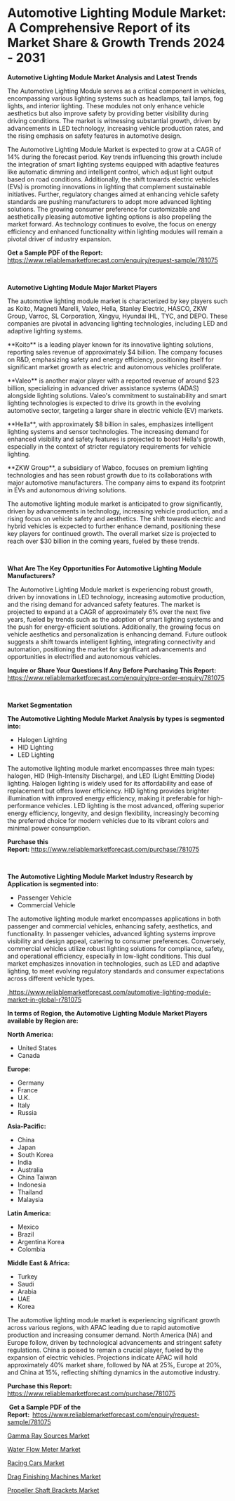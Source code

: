 <p><h1>Automotive Lighting Module Market: A Comprehensive Report of its Market Share & Growth Trends 2024 - 2031</h1></p><p><strong>Automotive Lighting Module Market Analysis and Latest Trends</strong></p>
<p><p>The Automotive Lighting Module serves as a critical component in vehicles, encompassing various lighting systems such as headlamps, tail lamps, fog lights, and interior lighting. These modules not only enhance vehicle aesthetics but also improve safety by providing better visibility during driving conditions. The market is witnessing substantial growth, driven by advancements in LED technology, increasing vehicle production rates, and the rising emphasis on safety features in automotive design.</p><p>The Automotive Lighting Module Market is expected to grow at a CAGR of 14% during the forecast period. Key trends influencing this growth include the integration of smart lighting systems equipped with adaptive features like automatic dimming and intelligent control, which adjust light output based on road conditions. Additionally, the shift towards electric vehicles (EVs) is promoting innovations in lighting that complement sustainable initiatives. Further, regulatory changes aimed at enhancing vehicle safety standards are pushing manufacturers to adopt more advanced lighting solutions. The growing consumer preference for customizable and aesthetically pleasing automotive lighting options is also propelling the market forward. As technology continues to evolve, the focus on energy efficiency and enhanced functionality within lighting modules will remain a pivotal driver of industry expansion.</p></p>
<p><strong>Get a Sample PDF of the Report:&nbsp;</strong> <a href="https://www.reliablemarketforecast.com/enquiry/request-sample/781075?utm_campaign=1130&utm_medium=2&utm_source=Github&utm_content=ia&utm_term=19102024&utm_id=automotive-lighting-module">https://www.reliablemarketforecast.com/enquiry/request-sample/781075</a></p>
<p>&nbsp;</p>
<p><strong>Automotive Lighting Module Major Market Players</strong></p>
<p><p>The automotive lighting module market is characterized by key players such as Koito, Magneti Marelli, Valeo, Hella, Stanley Electric, HASCO, ZKW Group, Varroc, SL Corporation, Xingyu, Hyundai IHL, TYC, and DEPO. These companies are pivotal in advancing lighting technologies, including LED and adaptive lighting systems.</p><p>**Koito** is a leading player known for its innovative lighting solutions, reporting sales revenue of approximately $4 billion. The company focuses on R&D, emphasizing safety and energy efficiency, positioning itself for significant market growth as electric and autonomous vehicles proliferate.</p><p>**Valeo** is another major player with a reported revenue of around $23 billion, specializing in advanced driver assistance systems (ADAS) alongside lighting solutions. Valeo's commitment to sustainability and smart lighting technologies is expected to drive its growth in the evolving automotive sector, targeting a larger share in electric vehicle (EV) markets.</p><p>**Hella**, with approximately $8 billion in sales, emphasizes intelligent lighting systems and sensor technologies. The increasing demand for enhanced visibility and safety features is projected to boost Hella's growth, especially in the context of stricter regulatory requirements for vehicle lighting.</p><p>**ZKW Group**, a subsidiary of Wabco, focuses on premium lighting technologies and has seen robust growth due to its collaborations with major automotive manufacturers. The company aims to expand its footprint in EVs and autonomous driving solutions.</p><p>The automotive lighting module market is anticipated to grow significantly, driven by advancements in technology, increasing vehicle production, and a rising focus on vehicle safety and aesthetics. The shift towards electric and hybrid vehicles is expected to further enhance demand, positioning these key players for continued growth. The overall market size is projected to reach over $30 billion in the coming years, fueled by these trends.</p></p>
<p>&nbsp;</p>
<p><strong>What Are The Key Opportunities For Automotive Lighting Module Manufacturers?</strong></p>
<p><p>The Automotive Lighting Module market is experiencing robust growth, driven by innovations in LED technology, increasing automotive production, and the rising demand for advanced safety features. The market is projected to expand at a CAGR of approximately 6% over the next five years, fueled by trends such as the adoption of smart lighting systems and the push for energy-efficient solutions. Additionally, the growing focus on vehicle aesthetics and personalization is enhancing demand. Future outlook suggests a shift towards intelligent lighting, integrating connectivity and automation, positioning the market for significant advancements and opportunities in electrified and autonomous vehicles.</p></p>
<p><strong>Inquire or Share Your Questions If Any Before Purchasing This Report:</strong> <a href="https://www.reliablemarketforecast.com/enquiry/pre-order-enquiry/781075?utm_campaign=1130&utm_medium=2&utm_source=Github&utm_content=ia&utm_term=19102024&utm_id=automotive-lighting-module">https://www.reliablemarketforecast.com/enquiry/pre-order-enquiry/781075</a></p>
<p>&nbsp;</p>
<p><strong>Market Segmentation</strong></p>
<p><strong>The Automotive Lighting Module Market Analysis by types is segmented into:</strong></p>
<p><ul><li>Halogen Lighting</li><li>HID Lighting</li><li>LED Lighting</li></ul></p>
<p><p>The automotive lighting module market encompasses three main types: halogen, HID (High-Intensity Discharge), and LED (Light Emitting Diode) lighting. Halogen lighting is widely used for its affordability and ease of replacement but offers lower efficiency. HID lighting provides brighter illumination with improved energy efficiency, making it preferable for high-performance vehicles. LED lighting is the most advanced, offering superior energy efficiency, longevity, and design flexibility, increasingly becoming the preferred choice for modern vehicles due to its vibrant colors and minimal power consumption.</p></p>
<p><strong>Purchase this Report:&nbsp;</strong><a href="https://www.reliablemarketforecast.com/purchase/781075?utm_campaign=1130&utm_medium=2&utm_source=Github&utm_content=ia&utm_term=19102024&utm_id=automotive-lighting-module">https://www.reliablemarketforecast.com/purchase/781075</a></p>
<p>&nbsp;</p>
<p><strong>The Automotive Lighting Module Market Industry Research by Application is segmented into:</strong></p>
<p><ul><li>Passenger Vehicle</li><li>Commercial Vehicle</li></ul></p>
<p><p>The automotive lighting module market encompasses applications in both passenger and commercial vehicles, enhancing safety, aesthetics, and functionality. In passenger vehicles, advanced lighting systems improve visibility and design appeal, catering to consumer preferences. Conversely, commercial vehicles utilize robust lighting solutions for compliance, safety, and operational efficiency, especially in low-light conditions. This dual market emphasizes innovation in technologies, such as LED and adaptive lighting, to meet evolving regulatory standards and consumer expectations across different vehicle types.</p></p>
<p><a href="https://www.reliablemarketforecast.com/automotive-lighting-module-market-in-global-r781075?utm_campaign=1130&utm_medium=2&utm_source=Github&utm_content=ia&utm_term=19102024&utm_id=automotive-lighting-module">&nbsp;https://www.reliablemarketforecast.com/automotive-lighting-module-market-in-global-r781075</a></p>
<p><strong>In terms of Region, the Automotive Lighting Module Market Players available by Region are:</strong></p>
<p>
    <p> <strong> North America: </strong>
        <ul>
            <li>United States</li>
            <li>Canada</li>
        </ul>
        </p> 
    <p> <strong> Europe: </strong>
        <ul>
            <li>Germany</li>
            <li>France</li>
            <li>U.K.</li>
            <li>Italy</li>
            <li>Russia</li>
        </ul>
        </p> 
    <p> <strong> Asia-Pacific: </strong>
        <ul>
            <li>China</li>
            <li>Japan</li>
            <li>South Korea</li>
            <li>India</li>
            <li>Australia</li>
            <li>China Taiwan</li>
            <li>Indonesia</li>
            <li>Thailand</li>
            <li>Malaysia</li>
        </ul>
        </p> 
    <p> <strong> Latin America: </strong>
        <ul>
            <li>Mexico</li>
            <li>Brazil</li>
            <li>Argentina Korea</li>
            <li>Colombia</li>
        </ul>
        </p> 
    <p> <strong> Middle East & Africa: </strong>
        <ul>
            <li>Turkey</li>
            <li>Saudi</li>
            <li>Arabia</li>
            <li>UAE</li>
            <li>Korea</li>
        </ul>
    </p>
    </p>
<p><p>The automotive lighting module market is experiencing significant growth across various regions, with APAC leading due to rapid automotive production and increasing consumer demand. North America (NA) and Europe follow, driven by technological advancements and stringent safety regulations. China is poised to remain a crucial player, fueled by the expansion of electric vehicles. Projections indicate APAC will hold approximately 40% market share, followed by NA at 25%, Europe at 20%, and China at 15%, reflecting shifting dynamics in the automotive industry.</p></p>
<p><strong>Purchase this Report: </strong><a href="https://www.reliablemarketforecast.com/purchase/781075?utm_campaign=1130&utm_medium=2&utm_source=Github&utm_content=ia&utm_term=19102024&utm_id=automotive-lighting-module">https://www.reliablemarketforecast.com/purchase/781075</a></p>
<p>&nbsp;<strong>Get a Sample PDF of the Report:&nbsp;&nbsp;</strong><a href="https://www.reliablemarketforecast.com/enquiry/request-sample/781075?utm_campaign=1130&utm_medium=2&utm_source=Github&utm_content=ia&utm_term=19102024&utm_id=automotive-lighting-module">https://www.reliablemarketforecast.com/enquiry/request-sample/781075</a></p>
<p><strong></strong></p>
<p><p><a href="https://www.linkedin.com/pulse/strategic-market-insights-global-gamma-ray-sources-2024-psmie?utm_campaign=1130&utm_medium=2&utm_source=Github&utm_content=ia&utm_term=19102024&utm_id=automotive-lighting-module">Gamma Ray Sources Market</a></p><p><a href="https://www.linkedin.com/pulse/opportunities-challenges-water-flow-meter-market-strategic-ojegf?utm_campaign=1130&utm_medium=2&utm_source=Github&utm_content=ia&utm_term=19102024&utm_id=automotive-lighting-module">Water Flow Meter Market</a></p><p><a href="https://github.com/markita8qfi/Market-Research-Report-List-1/blob/main/racing-cars-market.md?utm_campaign=1130&utm_medium=2&utm_source=Github&utm_content=ia&utm_term=19102024&utm_id=automotive-lighting-module">Racing Cars Market</a></p><p><a href="https://issuu.com/reportprime-2/docs/drag-finishing-machines-market-size_14cb0bc8b62e4e?utm_campaign=1130&utm_medium=2&utm_source=Github&utm_content=ia&utm_term=19102024&utm_id=automotive-lighting-module">Drag Finishing Machines Market</a></p><p><a href="https://github.com/habinadmshaulz/Market-Research-Report-List-1/blob/main/propeller-shaft-brackets-market.md?utm_campaign=1130&utm_medium=2&utm_source=Github&utm_content=ia&utm_term=19102024&utm_id=automotive-lighting-module">Propeller Shaft Brackets Market</a></p></p>